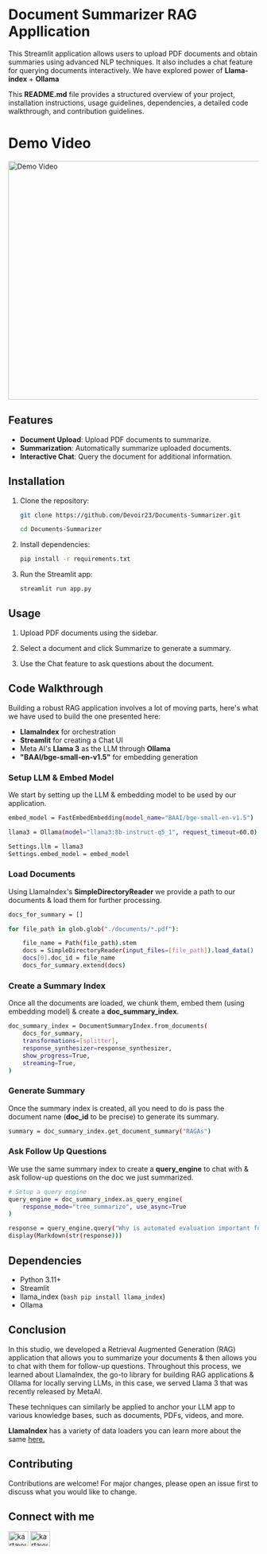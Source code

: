 # Document Summarizer RAG Appllication

This Streamlit application allows users to upload PDF documents and obtain summaries using advanced NLP techniques. It also includes a chat feature for querying documents interactively.
We have explored power of **Llama-index** + **Ollama**

This **README.md** file provides a structured overview of your project, installation instructions, usage guidelines, dependencies, a detailed code walkthrough, and contribution guidelines. 

# Demo Video

<a href="https://www.youtube.com/watch?v=5J1-yxAwsm8" target="_blank">
  <img src="https://img.youtube.com/vi/5J1-yxAwsm8/0.jpg" alt="Demo Video" style="width:866px;height:480px;">
</a>

## Features

- **Document Upload**: Upload PDF documents to summarize.
- **Summarization**: Automatically summarize uploaded documents.
- **Interactive Chat**: Query the document for additional information.

## Installation

1. Clone the repository:
   ```bash
   git clone https://github.com/Devoir23/Documents-Summarizer.git
   ```
   ```bash
   cd Documents-Summarizer
   ```
2. Install dependencies:
   
   ```bash
   pip install -r requirements.txt
   ```
4. Run the Streamlit app:
   ```bash
   streamlit run app.py
   ```
## Usage
1. Upload PDF documents using the sidebar.

2. Select a document and click Summarize to generate a summary.

3. Use the Chat feature to ask questions about the document.

## Code Walkthrough
Building a robust RAG application involves a lot of moving parts, here's what we have used to build the one presented here:
- **LlamaIndex** for orchestration
- **Streamlit** for creating a Chat UI
- Meta AI's **Llama 3** as the LLM through **Ollama**
- **"BAAI/bge-small-en-v1.5"** for embedding generation

### Setup LLM & Embed Model
We start by setting up the LLM & embedding model to be used by our application.
```bash
embed_model = FastEmbedEmbedding(model_name="BAAI/bge-small-en-v1.5")

llama3 = Ollama(model="llama3:8b-instruct-q5_1", request_timeout=60.0)

Settings.llm = llama3
Settings.embed_model = embed_model
```
### Load Documents
Using LlamaIndex's **SimpleDirectoryReader** we provide a path to our documents & load them for further processing.
```bash
docs_for_summary = []

for file_path in glob.glob("./documents/*.pdf"):

    file_name = Path(file_path).stem
    docs = SimpleDirectoryReader(input_files=[file_path]).load_data()
    docs[0].doc_id = file_name
    docs_for_summary.extend(docs)
```
### Create a Summary Index
Once all the documents are loaded, we chunk them, embed them (using embedding model) & create a **doc_summary_index**.
```bash
doc_summary_index = DocumentSummaryIndex.from_documents(
    docs_for_summary,
    transformations=[splitter],
    response_synthesizer=response_synthesizer,
    show_progress=True,
    streaming=True,
)
```
### Generate Summary
Once the summary index is created, all you need to do is pass the document name (**doc_id** to be precise) to generate its summary.
```bash
summary = doc_summary_index.get_document_summary("RAGAs")
```

### Ask Follow Up Questions
We use the same summary index to create a **query_engine** to chat with & ask follow-up questions on the doc we just summarized.
```bash
# Setup a query engine
query_engine = doc_summary_index.as_query_engine(
    response_mode="tree_summarize", use_async=True
)

response = query_engine.query("Why is automated evaluation important for RAG systems?")
display(Markdown(str(response)))
```
## Dependencies
- Python 3.11+
- Streamlit
- llama_index (```bash pip install llama_index```)
- Ollama
## Conclusion
In this studio, we developed a Retrieval Augmented Generation (RAG) application that allows you to summarize your documents & then allows you to chat with them for follow-up questions. Throughout this process, we learned about LlamaIndex, the go-to library for building RAG applications & Ollama for locally serving LLMs, in this case, we served Llama 3 that was recently released by MetaAI.

These techniques can similarly be applied to anchor your LLM app to various knowledge bases, such as documents, PDFs, videos, and more.

**LlamaIndex** has a variety of data loaders you can learn more about the same [here.](https://docs.llamaindex.ai/en/stable/understanding/loading/loading/)


## Contributing
Contributions are welcome! For major changes, please open an issue first to discuss what you would like to change.

## Connect with me
<p align="left">
<a href="https://twitter.com/kartavyarb" target="blank"><img align="center" src="https://raw.githubusercontent.com/rahuldkjain/github-profile-readme-generator/master/src/images/icons/Social/twitter.svg" alt="kartavyarb" height="30" width="40" /></a>
<a href="https://instagram.com/kartavya.here" target="blank"><img align="center" src="https://raw.githubusercontent.com/rahuldkjain/github-profile-readme-generator/master/src/images/icons/Social/instagram.svg" alt="kartavya.here" height="30" width="40" /></a>
</p>
